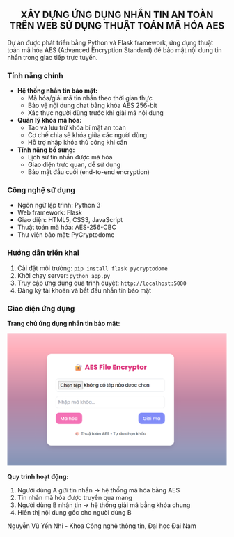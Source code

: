 <h2 align="center">XÂY DỰNG ỨNG DỤNG NHẮN TIN AN TOÀN TRÊN WEB SỬ DỤNG THUẬT TOÁN MÃ HÓA AES</h2>

<p>
Dự án được phát triển bằng Python và Flask framework, ứng dụng thuật toán mã hóa AES (Advanced Encryption Standard) để bảo mật nội dung tin nhắn trong giao tiếp trực tuyến.
</p>

<h3>Tính năng chính</h3>

<ul>
  <li><strong>Hệ thống nhắn tin bảo mật:</strong>
    <ul>
      <li>Mã hóa/giải mã tin nhắn theo thời gian thực</li>
      <li>Bảo vệ nội dung chat bằng khóa AES 256-bit</li>
      <li>Xác thực người dùng trước khi giải mã nội dung</li>
    </ul>
  </li>
  <li><strong>Quản lý khóa mã hóa:</strong>
    <ul>
      <li>Tạo và lưu trữ khóa bí mật an toàn</li>
      <li>Cơ chế chia sẻ khóa giữa các người dùng</li>
      <li>Hỗ trợ nhập khóa thủ công khi cần</li>
    </ul>
  </li>
  <li><strong>Tính năng bổ sung:</strong>
    <ul>
      <li>Lịch sử tin nhắn được mã hóa</li>
      <li>Giao diện trực quan, dễ sử dụng</li>
      <li>Bảo mật đầu cuối (end-to-end encryption)</li>
    </ul>
  </li>
</ul>

<h3>Công nghệ sử dụng</h3>

<ul>
  <li>Ngôn ngữ lập trình: Python 3</li>
  <li>Web framework: Flask</li>
  <li>Giao diện: HTML5, CSS3, JavaScript</li>
  <li>Thuật toán mã hóa: AES-256-CBC</li>
  <li>Thư viện bảo mật: PyCryptodome</li>
</ul>

<h3>Hướng dẫn triển khai</h3>

<ol>
  <li>Cài đặt môi trường: <code>pip install flask pycryptodome</code></li>
  <li>Khởi chạy server: <code>python app.py</code></li>
  <li>Truy cập ứng dụng qua trình duyệt: <code>http://localhost:5000</code></li>
  <li>Đăng ký tài khoản và bắt đầu nhắn tin bảo mật</li>
</ol>

<h3>Giao diện ứng dụng</h3>

<p><strong>Trang chủ ứng dụng nhắn tin bảo mật:</strong></p>
<p align="center">
  <img src="https://github.com/YeNhi22/FT4012_ATBMMT/blob/main/AES.png?raw=true" alt="Giao diện chat bảo mật" width="600">
</p>

<p><strong>Quy trình hoạt động:</strong></p>
<ol>
  <li>Người dùng A gửi tin nhắn → hệ thống mã hóa bằng AES</li>
  <li>Tin nhắn mã hóa được truyền qua mạng</li>
  <li>Người dùng B nhận tin → hệ thống giải mã bằng khóa chung</li>
  <li>Hiển thị nội dung gốc cho người dùng B</li>
</ol>

<p>Nguyễn Vũ Yến Nhi - Khoa Công nghệ thông tin, Đại học Đại Nam</p>
